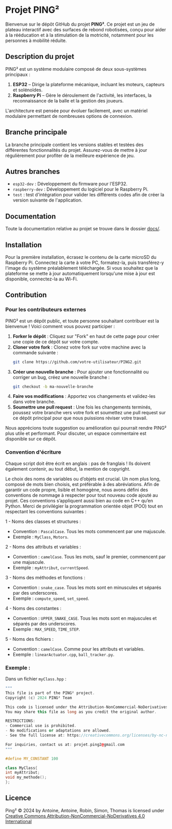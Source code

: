 # Projet PING²

Bienvenue sur le dépôt GitHub du projet **PING²**. Ce projet est un jeu de plateau interactif avec des surfaces de rebond robotisées, conçu pour aider à la rééducation et à la stimulation de la motricité, notamment pour les personnes à mobilité réduite.

## Description du projet

PING² est un système modulaire composé de deux sous-systèmes principaux :

1. **ESP32** – Dirige la plateforme mécanique, incluant les moteurs, capteurs et solénoïdes.
2. **Raspberry Pi** – Gère le déroulement de l'activité, les interfaces, la reconnaissance de la balle et la gestion des joueurs.

L'architecture est pensée pour évoluer facilement, avec un matériel modulaire permettant de nombreuses options de connexion.

## Branche principale

La branche principale contient les versions stables et testées des différentes fonctionnalités du projet. Assurez-vous de mettre à jour régulièrement pour profiter de la meilleure expérience de jeu.

## Autres branches

- `esp32-dev` : Développement du firmware pour l'ESP32.
- `raspberry-dev` : Développement du logiciel pour le Raspberry Pi.
- `test` : test d'intégration pour valider les différents codes afin de créer la version suivante de l'application.

## Documentation

Toute la documentation relative au projet se trouve dans le dossier [docs/](docs/).

## Installation

Pour la première installation, écrasez le contenu de la carte microSD du Raspberry Pi. Connectez la carte à votre PC, formatez-la, puis transférez-y l'image du système préalablement téléchargée. Si vous souhaitez que la plateforme se mette à jour automatiquement lorsqu'une mise à jour est disponible, connectez-la au Wi-Fi.

## Contribution

### Pour les contributeurs externes

PING² est un dépôt public, et toute personne souhaitant contribuer est la bienvenue ! Voici comment vous pouvez participer :

1. **Forker le dépôt** : Cliquez sur "Fork" en haut de cette page pour créer une copie de ce dépôt sur votre compte.
2. **Cloner votre fork** : Clonez votre fork sur votre machine avec la commande suivante :
   ```bash
   git clone https://github.com/votre-utilisateur/PING2.git
3. **Créer une nouvelle branche** : Pour ajouter une fonctionnalité ou corriger un bug, créez une nouvelle branche :
   ```bash
   git checkout -b ma-nouvelle-branche
4. **Faire vos modifications** : Apportez vos changements et validez-les dans votre branche.
5. **Soumettre une pull request** : Une fois les changements terminés, poussez votre branche vers votre fork et soumettez une pull request sur ce dépôt principal pour que nous puissions réviser votre travail.

Nous apprécions toute suggestion ou amélioration qui pourrait rendre PING² plus utile et performant. Pour discuter, un espace commentaire est disponible sur ce dépôt.

### Convention d'écriture
Chaque script doit être écrit en anglais : pas de franglais ! Ils doivent également contenir, au tout début, la mention de copyright.

Le choix des noms de variables ou d’objets est crucial. Un nom plus long, composé de mots bien choisis, est préférable à des abréviations. Afin de garantir un code propre, lisible et homogène, nous avons défini des conventions de nommage à respecter pour tout nouveau code ajouté au projet. Ces conventions s’appliquent aussi bien au code en C++ qu’en Python. Merci de privilégier la programmation orientée objet (POO) tout en respectant les conventions suivantes :

1 - Noms des classes et structures :
- Convention : ```PascalCase```. Tous les mots commencent par une majuscule.
- Exemple : ```MyClass```, ```Motors```.
   
2 - Noms des attributs et variables :
- Convention : ```camelCase```. Tous les mots, sauf le premier, commencent par une majuscule.
- Exemple : ```myAttribut```, ```currentSpeed```.

3 - Noms des méthodes et fonctions :
- Convention : ```snake_case```. Tous les mots sont en minuscules et séparés par des underscores.
- Exemple : ```compute_speed```, ```set_speed```.

4 - Noms des constantes :
- Convention : ```UPPER_SNAKE_CASE```. Tous les mots sont en majuscules et séparés par des underscores.
- Exemple : ```MAX_SPEED```, ```TIME_STEP```.

5 - Noms des fichiers :
- Convention : ```camelCase```. Comme pour les attributs et variables.
- Exemple : ```linearActuator.cpp```, ```ball_tracker.py```.
    
### Exemple :

Dans un fichier ```myClass.hpp``` :
```hpp
"""
This file is part of the PING² project.
Copyright (c) 2024 PING² Team

This code is licensed under the Attribution-NonCommercial-NoDerivatives 4.0 International (CC BY-NC-ND 4.0).
You may share this file as long as you credit the original author.

RESTRICTIONS:
- Commercial use is prohibited.
- No modifications or adaptations are allowed.
- See the full license at: https://creativecommons.org/licenses/by-nc-nd/4.0/

For inquiries, contact us at: projet.ping2@gmail.com
"""

#define MY_CONSTANT 100

class MyClass{
int myAttribut;
void my_methode();
};
```

## Licence

Ping² © 2024 by Antoine, Antoine, Robin, Simon, Thomas is licensed under [Creative Commons Attribution-NonCommercial-NoDerivatives 4.0 International](https://creativecommons.org/licenses/by-nc-nd/4.0/)

